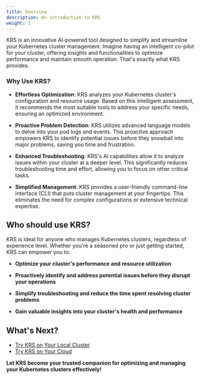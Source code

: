 ```yaml
---
title: Overview
description: An introduction to KRS
weight: 1
---
```


KRS is an innovative AI-powered tool designed to simplify and streamline your Kubernetes cluster management.  Imagine having an intelligent co-pilot for your cluster, offering insights and functionalities to optimize performance and maintain smooth operation. That's exactly what KRS provides.

### Why Use KRS?

- **Effortless Optimization**: KRS analyzes your Kubernetes cluster's configuration and resource usage. Based on this intelligent assessment, it recommends the most suitable tools to address your specific needs, ensuring an optimized environment.

- **Proactive Problem Detection**: KRS utilizes advanced language models to delve into your pod logs and events. This proactive approach empowers KRS to identify potential issues before they snowball into major problems, saving you time and frustration.

- **Enhanced Troubleshooting**: KRS's AI capabilities allow it to analyze issues within your cluster at a deeper level. This significantly reduces troubleshooting time and effort, allowing you to focus on other critical tasks.

- **Simplified Management**: KRS provides a user-friendly command-line interface (CLI) that puts cluster management at your fingertips. This eliminates the need for complex configurations or extensive technical expertise.

## Who should use KRS?

KRS is ideal for anyone who manages Kubernetes clusters, regardless of experience level. Whether you're a seasoned pro or just getting started, KRS can empower you to:

- **Optimize your cluster's performance and resource utilization**

- **Proactively identify and address potential issues before they disrupt your operations**

- **Simplify troubleshooting and reduce the time spent resolving cluster problems**

- **Gain valuable insights into your cluster's health and performance**

## What's Next?

- [Try KRS on Your Local Cluster](/docs/tasks/)
- [Try KRS on Your Cloud](/docs/tutorials/)

**Let KRS become your trusted companion for optimizing and managing your Kubernetes clusters effectively!**